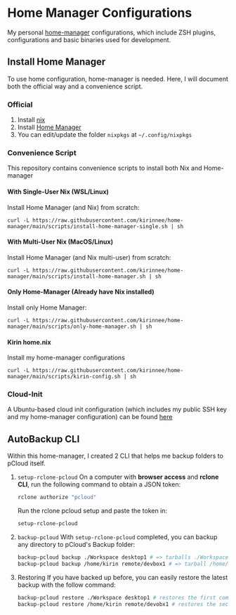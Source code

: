 # Home Manager Configurations

My personal [home-manager](https://github.com/nix-community/home-manager) configurations, which include ZSH plugins, configurations and basic binaries used for development.

## Install Home Manager

To use home configuration, home-manager is needed. Here, I will document both the official way and a convenience script.

### Official

1. Install [nix](https://github.com/NixOS/nix#installation)
2. Install [Home Manager](https://nix-community.github.io/home-manager/index.html#sec-install-standalone)
3. You can edit/update the folder `nixpkgs` at `~/.config/nixpkgs`

### Convenience Script

This repository contains convenience scripts to install both Nix and Home-manager

#### With Single-User Nix (WSL/Linux)

Install Home Manager (and Nix) from scratch:

```
curl -L https://raw.githubusercontent.com/kirinnee/home-manager/main/scripts/install-home-manager-single.sh | sh
```

#### With Multi-User Nix (MacOS/Linux)

Install Home Manager (and Nix multi-user) from scratch:

```
curl -L https://raw.githubusercontent.com/kirinnee/home-manager/main/scripts/install-home-manager.sh | sh
```

#### Only Home-Manager (Already have Nix installed)

Install only Home Manager:

```
curl -L https://raw.githubusercontent.com/kirinnee/home-manager/main/scripts/only-home-manager.sh | sh
```

#### Kirin home.nix

Install my home-manager configurations

```
curl -L https://raw.githubusercontent.com/kirinnee/home-manager/main/scripts/kirin-config.sh | sh
```

### Cloud-Init

A Ubuntu-based cloud init configuration (which includes my public SSH key and my home-manager configuration) can be found [here](./cloud-init.yaml)

## AutoBackup CLI

Within this home-manager, I created 2 CLI that helps me backup folders to pCloud itself.

1. `setup-rclone-pcloud`
   On a computer with **browser access** and **rclone CLI**, run the following command to obtain a JSON token:

   ```bash
   rclone authorize "pcloud"
   ```

   Run the rclone pcloud setup and paste the token in:

   ```bash
   setup-rclone-pcloud
   ```

2. `backup-pcloud`
   With `setup-rclone-pcloud` completed, you can backup any directory to pCloud's Backup folder:

   ```bash
   backup-pcloud backup ./Workspace desktop1 # => tarballs ./Workspace and send to pClouds's Backup/desktop1 folder
   backup-pcloud backup /home/kirin remote/devbox1 # => tarball /home/kirin and send to pCloud's Backup/remote/devbox1 folder
   ```

3. Restoring
   If you have backed up before, you can easily restore the latest backup with the follow command:
   ```bash
   backup-pcloud restore ./Workspace desktop1 # restores the first commnad previously
   backup-pcloud restore /home/kirin remote/devobx1 # restores the second command previously
   ```

